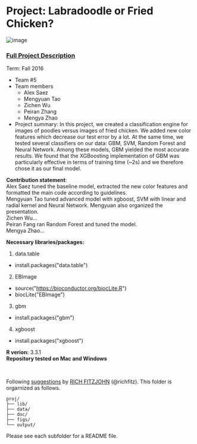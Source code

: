 # Project: Labradoodle or Fried Chicken? 
![image](https://s-media-cache-ak0.pinimg.com/236x/6b/01/3c/6b013cd759c69d17ffd1b67b3c1fbbbf.jpg)
### [Full Project Description](doc/project3_desc.html)

Term: Fall 2016

+ Team #5
+ Team members
	+ Alex Saez
	+ Mengyuan Tao
	+ Zichen Wu
	+ Peiran Zhang
	+ Mengya Zhao
+ Project summary: In this project, we created a classification engine for images of poodles versus images of fried chicken. We added new color features which decrease our test error by a lot. At the same time, we tested several classifiers on our data: GBM, SVM, Random Forest and Neural Network. Among these models, GBM yielded the most accurate results. We found that the XGBoosting implementation of GBM was particularly effective in terms of training time (~2s) and we therefore chose it as our final model.
	
**Contribution statement**:<br/>
Alex Saez tuned the baseline model, extracted the new color features and formatted the main code according to guidelines.<br/>
Mengyuan Tao tuned advanced model with xgboost, SVM with linear and radial kernel and Neural Network. Mengyuan also organized the presentation.<br/>
Zichen Wu... <br/>
Peiran Fang ran Random Forest and tuned the model.<br/>
Mengya Zhao... <br/>


**Necessary libraries/packages:** <br/>

1. data.table
  * install.packages("data.table")
2. EBImage
  * source("https://bioconductor.org/biocLite.R")
  * biocLite("EBImage")
3. gbm
  * install.packages("gbm")
4. xgboost
  * install.packages("xgboost")


**R verion:** 3.3.1 <br/>
**Repository tested on Mac and Windows**

<br/>

Following [suggestions](http://nicercode.github.io/blog/2013-04-05-projects/) by [RICH FITZJOHN](http://nicercode.github.io/about/#Team) (@richfitz). This folder is orgarnized as follows.

```
proj/
├── lib/
├── data/
├── doc/
├── figs/
└── output/
```

Please see each subfolder for a README file.
